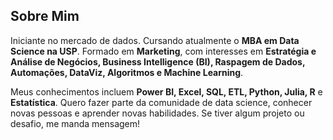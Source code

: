 ## Sobre Mim

Iniciante no mercado de dados. Cursando atualmente o **MBA em Data Science na USP**. Formado em **Marketing**, com interesses em **Estratégia e Análise de Negócios, Business Intelligence (BI), Raspagem de Dados, Automações, DataViz, Algoritmos e Machine Learning**. 

Meus conhecimentos incluem **Power BI, Excel, SQL, ETL, Python, Julia, R** e **Estatística**.  Quero fazer parte da comunidade de data science, conhecer novas pessoas e aprender novas habilidades. Se tiver algum projeto ou desafio, me manda mensagem! 

